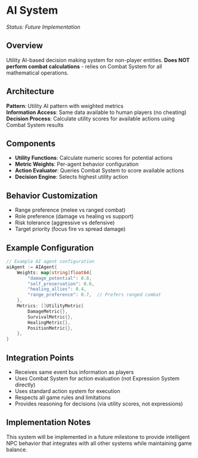 # AI System

*Status: Future Implementation*

## Overview

Utility AI-based decision making system for non-player entities. **Does NOT perform combat calculations** - relies on Combat System for all mathematical operations.

## Architecture

**Pattern**: Utility AI pattern with weighted metrics  
**Information Access**: Same data available to human players (no cheating)  
**Decision Process**: Calculate utility scores for available actions using Combat System results

## Components

- **Utility Functions**: Calculate numeric scores for potential actions
- **Metric Weights**: Per-agent behavior configuration
- **Action Evaluator**: Queries Combat System to score available actions
- **Decision Engine**: Selects highest utility action

## Behavior Customization

- Range preference (melee vs ranged combat)
- Role preference (damage vs healing vs support)
- Risk tolerance (aggressive vs defensive)
- Target priority (focus fire vs spread damage)

## Example Configuration

```go
// Example AI agent configuration
aiAgent := AIAgent{
    Weights: map[string]float64{
        "damage_potential": 0.8,
        "self_preservation": 0.6,
        "healing_allies": 0.4,
        "range_preference": 0.7,  // Prefers ranged combat
    },
    Metrics: []UtilityMetric{
        DamageMetric{},
        SurvivalMetric{},
        HealingMetric{},
        PositionMetric{},
    },
}
```

## Integration Points

- Receives same event bus information as players
- Uses Combat System for action evaluation (not Expression System directly)
- Uses standard action system for execution
- Respects all game rules and limitations
- Provides reasoning for decisions (via utility scores, not expressions)

## Implementation Notes

This system will be implemented in a future milestone to provide intelligent NPC behavior that integrates with all other systems while maintaining game balance.